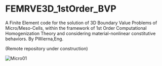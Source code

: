 # FEMRVE3D_1stOrder_BVP
A Finite Element code for the solution of 3D Boundary Value Problems of Micro/Meso-Cells, within the framework of 1st Order Computational Homogenization Theory and considering material-nonlinear constitutive behaviors. By PWierna,Eng.

(Remote repository under construction)

![Micro01](https://github.com/PWierna/FEM3D_1stOrder_RVEBVP/assets/74184016/e6f5aac7-a1a7-4280-808f-0246e44efc3d)

